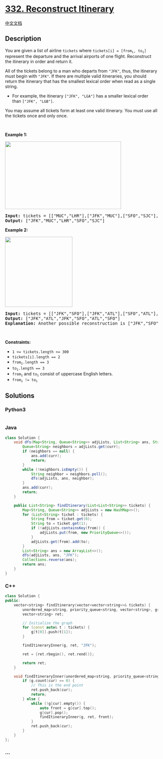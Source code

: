 # [332. Reconstruct Itinerary](https://leetcode.com/problems/reconstruct-itinerary)

[中文文档](/solution/0300-0399/0332.Reconstruct%20Itinerary/README.md)

## Description

<p>You are given a list of airline <code>tickets</code> where <code>tickets[i] = [from<sub>i</sub>, to<sub>i</sub>]</code> represent the departure and the arrival airports of one flight. Reconstruct the itinerary in order and return it.</p>

<p>All of the tickets belong to a man who departs from <code>&quot;JFK&quot;</code>, thus, the itinerary must begin with <code>&quot;JFK&quot;</code>. If there are multiple valid itineraries, you should return the itinerary that has the smallest lexical order when read as a single string.</p>

<ul>
	<li>For example, the itinerary <code>[&quot;JFK&quot;, &quot;LGA&quot;]</code> has a smaller lexical order than <code>[&quot;JFK&quot;, &quot;LGB&quot;]</code>.</li>
</ul>

<p>You may assume all tickets form at least one valid itinerary. You must use all the tickets once and only once.</p>

<p>&nbsp;</p>
<p><strong class="example">Example 1:</strong></p>
<img alt="" src="https://fastly.jsdelivr.net/gh/doocs/leetcode@main/solution/0300-0399/0332.Reconstruct%20Itinerary/images/itinerary1-graph.jpg" style="width: 382px; height: 222px;" />
<pre>
<strong>Input:</strong> tickets = [[&quot;MUC&quot;,&quot;LHR&quot;],[&quot;JFK&quot;,&quot;MUC&quot;],[&quot;SFO&quot;,&quot;SJC&quot;],[&quot;LHR&quot;,&quot;SFO&quot;]]
<strong>Output:</strong> [&quot;JFK&quot;,&quot;MUC&quot;,&quot;LHR&quot;,&quot;SFO&quot;,&quot;SJC&quot;]
</pre>

<p><strong class="example">Example 2:</strong></p>
<img alt="" src="https://fastly.jsdelivr.net/gh/doocs/leetcode@main/solution/0300-0399/0332.Reconstruct%20Itinerary/images/itinerary2-graph.jpg" style="width: 222px; height: 230px;" />
<pre>
<strong>Input:</strong> tickets = [[&quot;JFK&quot;,&quot;SFO&quot;],[&quot;JFK&quot;,&quot;ATL&quot;],[&quot;SFO&quot;,&quot;ATL&quot;],[&quot;ATL&quot;,&quot;JFK&quot;],[&quot;ATL&quot;,&quot;SFO&quot;]]
<strong>Output:</strong> [&quot;JFK&quot;,&quot;ATL&quot;,&quot;JFK&quot;,&quot;SFO&quot;,&quot;ATL&quot;,&quot;SFO&quot;]
<strong>Explanation:</strong> Another possible reconstruction is [&quot;JFK&quot;,&quot;SFO&quot;,&quot;ATL&quot;,&quot;JFK&quot;,&quot;ATL&quot;,&quot;SFO&quot;] but it is larger in lexical order.
</pre>

<p>&nbsp;</p>
<p><strong>Constraints:</strong></p>

<ul>
	<li><code>1 &lt;= tickets.length &lt;= 300</code></li>
	<li><code>tickets[i].length == 2</code></li>
	<li><code>from<sub>i</sub>.length == 3</code></li>
	<li><code>to<sub>i</sub>.length == 3</code></li>
	<li><code>from<sub>i</sub></code> and <code>to<sub>i</sub></code> consist of uppercase English letters.</li>
	<li><code>from<sub>i</sub> != to<sub>i</sub></code></li>
</ul>

## Solutions

<!-- tabs:start -->

### **Python3**

```python

```

### **Java**

```java
class Solution {
    void dfs(Map<String, Queue<String>> adjLists, List<String> ans, String curr) {
        Queue<String> neighbors = adjLists.get(curr);
        if (neighbors == null) {
            ans.add(curr);
            return;
        }
        while (!neighbors.isEmpty()) {
            String neighbor = neighbors.poll();
            dfs(adjLists, ans, neighbor);
        }
        ans.add(curr);
        return;
    }

    public List<String> findItinerary(List<List<String>> tickets) {
        Map<String, Queue<String>> adjLists = new HashMap<>();
        for (List<String> ticket : tickets) {
            String from = ticket.get(0);
            String to = ticket.get(1);
            if (!adjLists.containsKey(from)) {
                adjLists.put(from, new PriorityQueue<>());
            }
            adjLists.get(from).add(to);
        }
        List<String> ans = new ArrayList<>();
        dfs(adjLists, ans, "JFK");
        Collections.reverse(ans);
        return ans;
    }
}
```

### **C++**

```cpp
class Solution {
public:
    vector<string> findItinerary(vector<vector<string>>& tickets) {
        unordered_map<string, priority_queue<string, vector<string>, greater<string>>> g;
        vector<string> ret;

        // Initialize the graph
        for (const auto& t : tickets) {
            g[t[0]].push(t[1]);
        }

        findItineraryInner(g, ret, "JFK");

        ret = {ret.rbegin(), ret.rend()};

        return ret;
    }

    void findItineraryInner(unordered_map<string, priority_queue<string, vector<string>, greater<string>>>& g, vector<string>& ret, string cur) {
        if (g.count(cur) == 0) {
            // This is the end point
            ret.push_back(cur);
            return;
        } else {
            while (!g[cur].empty()) {
                auto front = g[cur].top();
                g[cur].pop();
                findItineraryInner(g, ret, front);
            }
            ret.push_back(cur);
        }
    }
};
```

### **...**

```

```

<!-- tabs:end -->
